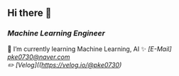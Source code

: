 ## Hi there 👋

### *Machine Learning Engineer* 

🌱 I’m currently learning Machine Learning, AI 
✨  <I>[E-Mail] pke0730@naver.com  
✏️  <I>[Velog]((https://velog.io/@pke0730)</I>    






